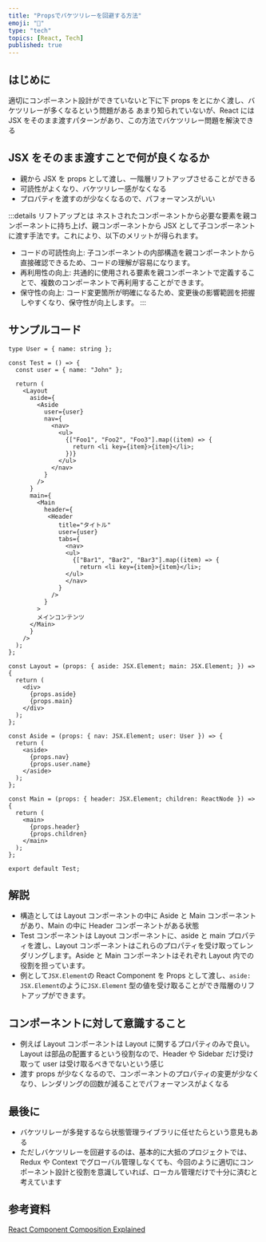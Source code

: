 ```yaml
---
title: "Propsでバケツリレーを回避する方法"
emoji: "🌟"
type: "tech"
topics: [React, Tech]
published: true
---
```


## はじめに

適切にコンポーネント設計ができていないと下に下 props をとにかく渡し、バケツリレーが多くなるという問題がある
あまり知られていないが、React には JSX をそのまま渡すパターンがあり、この方法でバケツリレー問題を解決できる

## JSX をそのまま渡すことで何が良くなるか

- 親から JSX を props として渡し、一階層リフトアップさせることができる
- 可読性がよくなり、バケツリレー感がなくなる
- プロパティを渡すのが少なくなるので、パフォーマンスがいい

:::details リフトアップとは
ネストされたコンポーネントから必要な要素を親コンポーネントに持ち上げ、親コンポーネントから JSX として子コンポーネントに渡す手法です。これにより、以下のメリットが得られます。

- コードの可読性向上: 子コンポーネントの内部構造を親コンポーネントから直接確認できるため、コードの理解が容易になります。
- 再利用性の向上: 共通的に使用される要素を親コンポーネントで定義することで、複数のコンポーネントで再利用することができます。
- 保守性の向上: コード変更箇所が明確になるため、変更後の影響範囲を把握しやすくなり、保守性が向上します。
  :::

## サンプルコード

```
type User = { name: string };

const Test = () => {
  const user = { name: "John" };

  return (
    <Layout
      aside={
        <Aside
          user={user}
          nav={
            <nav>
              <ul>
                {["Foo1", "Foo2", "Foo3"].map((item) => {
                  return <li key={item}>{item}</li>;
                })}
              </ul>
            </nav>
          }
        />
      }
      main={
        <Main
          header={
           <Header
              title="タイトル"
              user={user}
              tabs={
                <nav>
                <ul>
                  {["Bar1", "Bar2", "Bar3"].map((item) => {
                    return <li key={item}>{item}</li>;
                </ul>
                </nav>
              }
            />
          }
        >
        メインコンテンツ
      </Main>
      }
    />
  );
};

const Layout = (props: { aside: JSX.Element; main: JSX.Element; }) => {
  return (
    <div>
      {props.aside}
      {props.main}
    </div>
  );
};

const Aside = (props: { nav: JSX.Element; user: User }) => {
  return (
    <aside>
      {props.nav}
      {props.user.name}
    </aside>
  );
};

const Main = (props: { header: JSX.Element; children: ReactNode }) => {
  return (
    <main>
      {props.header}
      {props.children}
    </main>
  );
};

export default Test;
```

## 解説

- 構造としては Layout コンポーネントの中に Aside と Main コンポーネントがあり、Main の中に Header コンポーネントがある状態
- Test コンポーネントは Layout コンポーネントに、aside と main プロパティを渡し、Layout コンポーネントはこれらのプロパティを受け取ってレンダリングします。Aside と Main コンポーネントはそれぞれ Layout 内での役割を担っています。
- 例として`JSX.Element`の React Component を Props として渡し、`aside: JSX.Element`のように`JSX.Element` 型の値を受け取ることができ階層のリフトアップができます。

## コンポーネントに対して意識すること

- 例えば Layout コンポーネントは Layout に関するプロパティのみで良い。Layout は部品の配置するという役割なので、Header や Sidebar だけ受け取って user は受け取るべきでないという感じ
- 渡す props が少なくなるので、コンポーネントのプロパティの変更が少なくなり、レンダリングの回数が減ることでパフォーマンスがよくなる

## 最後に

- バケツリレーが多発するなら状態管理ライブラリに任せたらという意見もある
- ただしバケツリレーを回避するのは、基本的に大抵のプロジェクトでは、Redux や Context でグローバル管理しなくても、今回のように適切にコンポーネント設計と役割を意識していれば、ローカル管理だけで十分に済むと考えています

## 参考資料

[React Component Composition Explained](https://felixgerschau.com/react-component-composition/)
